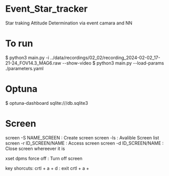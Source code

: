 # Event_Star_tracker
 Star traking Attitude Determination via event camara and NN

# To run 
$ python3 main.py -i ../data/recordings/02_02/recording_2024-02-02_17-21-24_FOV14.3_MAG6.raw --show-video 
$ python3 main.py --load-params ./parameters.yaml


# Optuna
$ optuna-dashboard sqlite:///db.sqlite3 

# Screen 

screen -S NAME_SCREEN : Create screen 
screen -ls : Avalible Screen list 
screen -r ID_SCREEN/NAME : Access screen 
screen -d ID_SCREEN/NAME : Close screen whereever it is 

xset dpms force off : Turn off screen 

key shorcuts: 
    crtl + a + d : exit 
    crtl + a + 